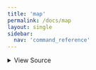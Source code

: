 ```yaml
---
title: 'map'
permalink: /docs/map
layout: single
sidebar:
  nav: 'command_reference'
---
```




<details>
  <summary>View Source</summary>

{% highlight sh %}

!fn --shellpen-private writeDSL array -A "$@"
{% endhighlight %}

</details>










